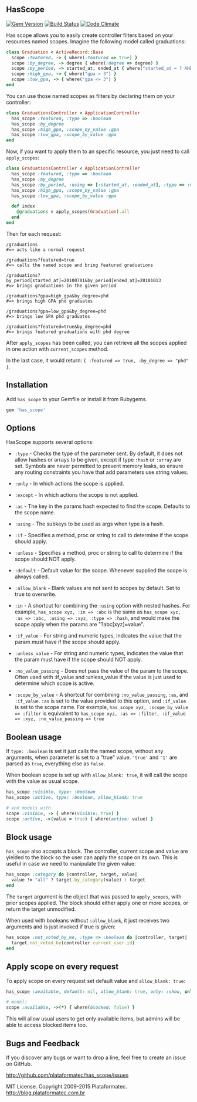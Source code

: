 ## HasScope

[![Gem Version](https://fury-badge.herokuapp.com/rb/has_scope.png)](http://badge.fury.io/rb/has_scope)
[![Build Status](https://api.travis-ci.org/plataformatec/has_scope.png?branch=master)](http://travis-ci.org/plataformatec/has_scope)
[![Code Climate](https://codeclimate.com/github/plataformatec/has_scope.png)](https://codeclimate.com/github/plataformatec/has_scope)

Has scope allows you to easily create controller filters based on your resources named scopes.
Imagine the following model called graduations:

```ruby
class Graduation < ActiveRecord::Base
  scope :featured, -> { where(:featured => true) }
  scope :by_degree, -> degree { where(:degree => degree) }
  scope :by_period, -> started_at, ended_at { where("started_at = ? AND ended_at = ?", started_at, ended_at) }
  scope :high_gpa, -> { where("gpa > 3") }
  scope :low_gpa, -> { where("gpa <= 3") }
end
```

You can use those named scopes as filters by declaring them on your controller:

```ruby
class GraduationsController < ApplicationController
  has_scope :featured, :type => :boolean
  has_scope :by_degree
  has_scope :high_gpa, :scope_by_value :gpa
  has_scope :low_gpa, :scope_by_value :gpa
end
```

Now, if you want to apply them to an specific resource, you just need to call `apply_scopes`:

```ruby
class GraduationsController < ApplicationController
  has_scope :featured, :type => :boolean
  has_scope :by_degree
  has_scope :by_period, :using => [:started_at, :ended_at], :type => :hash
  has_scope :high_gpa, :scope_by_value :gpa
  has_scope :low_gpa, :scope_by_value :gpa

  def index
    @graduations = apply_scopes(Graduation).all
  end
end
```

Then for each request:

```
/graduations
#=> acts like a normal request

/graduations?featured=true
#=> calls the named scope and bring featured graduations

/graduations?by_period[started_at]=20100701&by_period[ended_at]=20101013
#=> brings graduations in the given period

/graduations?gpa=high_gpa&by_degree=phd
#=> brings high GPA phd graduates

/graduations?gpa=low_gpa&by_degree=phd
#=> brings low GPA phd graduates

/graduations?featured=true&by_degree=phd
#=> brings featured graduations with phd degree
```

After `apply_scopes` has been called, you can retrieve all the scopes applied in
one action with `current_scopes` method.

In the last case, it would return: `{ :featured => true, :by_degree => "phd" }`.

## Installation

Add `has_scope` to your Gemfile or install it from Rubygems.

```ruby
gem 'has_scope'
```

## Options

HasScope supports several options:

* `:type` - Checks the type of the parameter sent.
  By default, it does not allow hashes or arrays to be given,
  except if type `:hash` or `:array` are set.
  Symbols are never permitted to prevent memory leaks, so ensure any routing
  constraints you have that add parameters use string values.

* `:only` - In which actions the scope is applied.

* `:except` - In which actions the scope is not applied.

* `:as` - The key in the params hash expected to find the scope. Defaults to the scope name.

* `:using` - The subkeys to be used as args when type is a hash.

* `:if` - Specifies a method, proc or string to call to determine if the scope should apply.

* `:unless` - Specifies a method, proc or string to call to determine if the scope should NOT apply.

* `:default` - Default value for the scope. Whenever supplied the scope is always called.

* `:allow_blank` - Blank values are not sent to scopes by default. Set to true to overwrite.

* `:in` - A shortcut for combining the `:using` option with nested hashes.
          For example, `has_scope xyz, :in => :abc` is the same as
          `has_scope xyz, :as => :abc, :using => :xyz, :type => :hash`, and
          would make the scope apply when the params are "?abc[xyz]=value".

* `:if_value` - For string and numeric types, indicates the value that the param
                must have if the scope should apply.

* `:unless_value` - For string and numeric types, indicates the value that the
                    param must have if the scope should NOT apply.

* `:no_value_passing`  - Does not pass the value of the param to the scope.
                         Often used with :if_value and :unless_value if the
                         value is just used to determine which scope is active.

* `:scope_by_value` - A shortcut for combining `:no_value_passing`, `:as`, and
                      `:if_value`. `:as` is set to the value provided to this
                      option, and `:if_value` is set to the scope name.
                      For example,
                      `has_scope xyz, :scope_by_value => :filter`
                      is equivalent to
                      `has_scope xyz, :as => :filter, :if_value => :xyz, :no_value_passing => true`

## Boolean usage

If `type: :boolean` is set it just calls the named scope, without any arguments, when parameter
is set to a "true" value. `'true'` and `'1'` are parsed as `true`, everything else as `false`.

When boolean scope is set up with `allow_blank: true`, it will call the scope
with the value as usual scope.

```ruby
has_scope :visible, type: :boolean
has_scope :active, type: :boolean, allow_blank: true

# and models with
scope :visible, -> { where(visible: true) }
scope :active, ->(value = true) { where(active: value) }
```

## Block usage

`has_scope` also accepts a block. The controller, current scope and value are yielded
to the block so the user can apply the scope on its own. This is useful in case we
need to manipulate the given value:

```ruby
has_scope :category do |controller, target, value|
  value != "all" ? target.by_category(value) : target
end
```

The `target` argument is the object that was passed to `apply_scopes`, with
prior scopes applied. The block should either apply one or more scopes, or
return the target unmodified.

When used with booleans without `:allow_blank`, it just receives two arguments
and is just invoked if true is given:

```ruby
has_scope :not_voted_by_me, :type => :boolean do |controller, target|
  target.not_voted_by(controller.current_user.id)
end
```

## Apply scope on every request

To apply scope on every request set default value and `allow_blank: true`:

```ruby
has_scope :available, default: nil, allow_blank: true, only: :show, unless: :admin?

# model:
scope :available, ->(*) { where(blocked: false) }
```

This will allow usual users to get only available items, but admins will
be able to access blocked items too.

## Bugs and Feedback

If you discover any bugs or want to drop a line, feel free to create an issue on GitHub.

http://github.com/plataformatec/has_scope/issues

MIT License. Copyright 2009-2015 Plataformatec. http://blog.plataformatec.com.br
